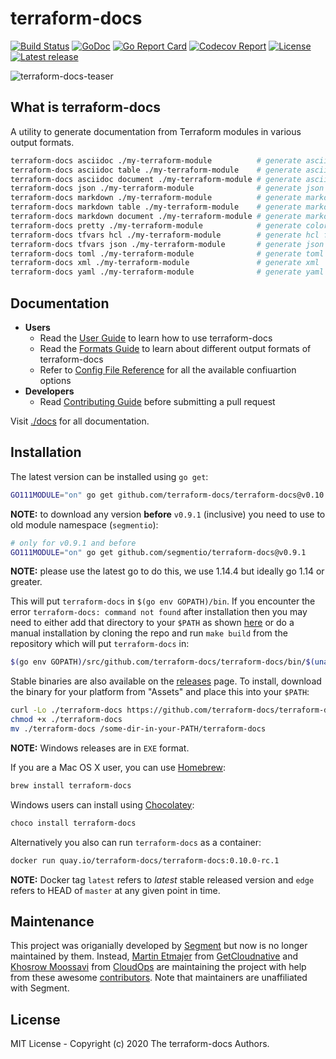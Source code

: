 # terraform-docs

[![Build Status](https://github.com/terraform-docs/terraform-docs/workflows/build/badge.svg)](https://github.com/terraform-docs/terraform-docs/actions) [![GoDoc](https://godoc.org/github.com/terraform-docs/terraform-docs?status.svg)](https://godoc.org/github.com/terraform-docs/terraform-docs) [![Go Report Card](https://goreportcard.com/badge/github.com/terraform-docs/terraform-docs)](https://goreportcard.com/report/github.com/terraform-docs/terraform-docs) [![Codecov Report](https://codecov.io/gh/terraform-docs/terraform-docs/branch/master/graph/badge.svg)](https://codecov.io/gh/terraform-docs/terraform-docs) [![License](https://img.shields.io/github/license/terraform-docs/terraform-docs)](https://github.com/terraform-docs/terraform-docs/blob/master/LICENSE) [![Latest release](https://img.shields.io/github/v/release/terraform-docs/terraform-docs)](https://github.com/terraform-docs/terraform-docs/releases)

![terraform-docs-teaser](./images/terraform-docs-teaser.png)

## What is terraform-docs

A utility to generate documentation from Terraform modules in various output formats.

``` bash
terraform-docs asciidoc ./my-terraform-module          # generate asciidoc table
terraform-docs asciidoc table ./my-terraform-module    # generate asciidoc table
terraform-docs asciidoc document ./my-terraform-module # generate asciidoc document
terraform-docs json ./my-terraform-module              # generate json
terraform-docs markdown ./my-terraform-module          # generate markdown table
terraform-docs markdown table ./my-terraform-module    # generate markdown table
terraform-docs markdown document ./my-terraform-module # generate markdown document
terraform-docs pretty ./my-terraform-module            # generate colorized pretty
terraform-docs tfvars hcl ./my-terraform-module        # generate hcl format of terraform.tfvars
terraform-docs tfvars json ./my-terraform-module       # generate json format of terraform.tfvars
terraform-docs toml ./my-terraform-module              # generate toml
terraform-docs xml ./my-terraform-module               # generate xml
terraform-docs yaml ./my-terraform-module              # generate yaml
```

## Documentation

- **Users**
  - Read the [User Guide](./docs/USER_GUIDE.md) to learn how to use terraform-docs
  - Read the [Formats Guide](./docs/FORMATS_GUIDE.md) to learn about different output formats of terraform-docs
  - Refer to [Config File Reference](./docs/CONFIG_FILE.md) for all the available confiuartion options
- **Developers**
  - Read [Contributing Guide](CONTRIBUTING.md) before submitting a pull request

Visit [./docs](./docs/) for all documentation.

## Installation

The latest version can be installed using `go get`:

```bash
GO111MODULE="on" go get github.com/terraform-docs/terraform-docs@v0.10.0-rc.1
```

**NOTE:** to download any version **before** `v0.9.1` (inclusive) you need to use to old module namespace (`segmentio`):

```bash
# only for v0.9.1 and before
GO111MODULE="on" go get github.com/segmentio/terraform-docs@v0.9.1
```

**NOTE:** please use the latest go to do this, we use 1.14.4 but ideally go 1.14 or greater.

This will put `terraform-docs` in `$(go env GOPATH)/bin`. If you encounter the error `terraform-docs: command not found` after installation then you may need to either add that directory to your `$PATH` as shown [here](https://golang.org/doc/code.html#GOPATH) or do a manual installation by cloning the repo and run `make build` from the repository which will put `terraform-docs` in:

```bash
$(go env GOPATH)/src/github.com/terraform-docs/terraform-docs/bin/$(uname | tr '[:upper:]' '[:lower:]')-amd64/terraform-docs
```
Stable binaries are also available on the [releases](https://github.com/terraform-docs/terraform-docs/releases) page. To install, download the binary for your platform from "Assets" and place this into your `$PATH`:

```bash
curl -Lo ./terraform-docs https://github.com/terraform-docs/terraform-docs/releases/download/v0.10.0-rc.1/terraform-docs-v0.10.0-rc.1-$(uname | tr '[:upper:]' '[:lower:]')-amd64
chmod +x ./terraform-docs
mv ./terraform-docs /some-dir-in-your-PATH/terraform-docs
```

**NOTE:** Windows releases are in `EXE` format.

If you are a Mac OS X user, you can use [Homebrew](https://brew.sh):

``` bash
brew install terraform-docs
```

Windows users can install using [Chocolatey](https://www.chocolatey.org):

``` bash
choco install terraform-docs
```

Alternatively you also can run `terraform-docs` as a container:

```bash
docker run quay.io/terraform-docs/terraform-docs:0.10.0-rc.1
```

**NOTE:** Docker tag `latest` refers to _latest_ stable released version and `edge` refers to HEAD of `master` at any given point in time.

## Maintenance

This project was origanially developed by [Segment](https://github.com/segmentio/) but now is no longer maintained by them. Instead, [Martin Etmajer](https://github.com/metmajer) from [GetCloudnative](https://github.com/getcloudnative) and [Khosrow Moossavi](https://github.com/khos2ow) from [CloudOps](https://github.com/cloudops) are maintaining the project with help from these awesome [contributors](AUTHORS). Note that maintainers are unaffiliated with Segment.

## License

MIT License - Copyright (c) 2020 The terraform-docs Authors.
